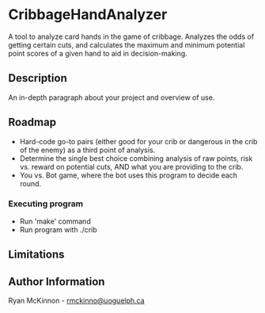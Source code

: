 # CribbageHandAnalyzer
A tool to analyze card hands in the game of cribbage. Analyzes the odds of getting certain cuts, and calculates the maximum and minimum potential point scores of a given hand to aid in decision-making.

## Description
An in-depth paragraph about your project and overview of use.

## Roadmap
 - Hard-code go-to pairs (either good for your crib or dangerous in the crib of the enemy) as a third point of analysis.
 - Determine the single best choice combining analysis of raw points, risk vs. reward on potential cuts, AND what you are providing to the crib.
 - You vs. Bot game, where the bot uses this program to decide each round.

### Executing program
* Run 'make' command
* Run program with ./crib

## Limitations

## Author Information
Ryan McKinnon - rmckinno@uoguelph.ca

